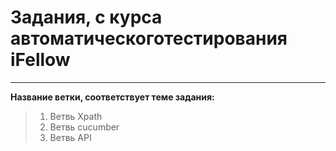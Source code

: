 # Задания, с курса автоматическоготестирования iFellow

----------
__Название ветки, соответствует теме задания:__
>1. Ветвь Xpath
>2. Ветвь cucumber
>3. Ветвь API
